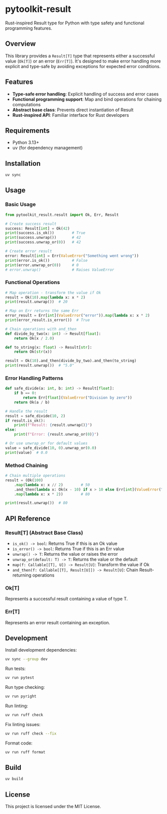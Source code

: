 # pytoolkit-result

Rust-inspired Result type for Python with type safety and functional programming features.

## Overview

This library provides a `Result[T]` type that represents either a successful value (`Ok[T]`) or an error (`Err[T]`). It's designed to make error handling more explicit and type-safe by avoiding exceptions for expected error conditions.

## Features

- **Type-safe error handling**: Explicit handling of success and error cases
- **Functional programming support**: Map and bind operations for chaining computations
- **Abstract base class**: Prevents direct instantiation of Result
- **Rust-inspired API**: Familiar interface for Rust developers

## Requirements

- Python 3.13+
- uv (for dependency management)

## Installation

```bash
uv sync
```

## Usage

### Basic Usage

```python
from pytoolkit_result.result import Ok, Err, Result

# Create success result
success: Result[int] = Ok(42)
print(success.is_ok())        # True
print(success.unwrap())       # 42
print(success.unwrap_or(0))   # 42

# Create error result
error: Result[int] = Err(ValueError("Something went wrong"))
print(error.is_ok())          # False
print(error.unwrap_or(0))     # 0
# error.unwrap()              # Raises ValueError
```

### Functional Operations

```python
# Map operation - transform the value if Ok
result = Ok(10).map(lambda x: x * 2)
print(result.unwrap())  # 20

# Map on Err returns the same Err
error_result = Err[int](ValueError("error")).map(lambda x: x * 2)
print(error_result.is_error())  # True

# Chain operations with and_then
def divide_by_two(x: int) -> Result[float]:
    return Ok(x / 2.0)

def to_string(x: float) -> Result[str]:
    return Ok(str(x))

result = Ok(10).and_then(divide_by_two).and_then(to_string)
print(result.unwrap())  # "5.0"
```

### Error Handling Patterns

```python
def safe_divide(a: int, b: int) -> Result[float]:
    if b == 0:
        return Err[float](ValueError("Division by zero"))
    return Ok(a / b)

# Handle the result
result = safe_divide(10, 2)
if result.is_ok():
    print(f"Result: {result.unwrap()}")
else:
    print(f"Error: {result.unwrap_or(0)}")

# Or use unwrap_or for default values
value = safe_divide(10, 0).unwrap_or(0.0)
print(value)  # 0.0
```

### Method Chaining

```python
# Chain multiple operations
result = (Ok(100)
    .map(lambda x: x // 2)        # 50
    .and_then(lambda x: Ok(x - 10) if x > 10 else Err[int](ValueError("Too small")))  # 40
    .map(lambda x: x * 2))        # 80

print(result.unwrap())  # 80
```

## API Reference

### Result[T] (Abstract Base Class)

- `is_ok() -> bool`: Returns True if this is an Ok value
- `is_error() -> bool`: Returns True if this is an Err value  
- `unwrap() -> T`: Returns the value or raises the error
- `unwrap_or(default: T) -> T`: Returns the value or the default
- `map(f: Callable[[T], U]) -> Result[U]`: Transform the value if Ok
- `and_then(f: Callable[[T], Result[U]]) -> Result[U]`: Chain Result-returning operations

### Ok[T]

Represents a successful result containing a value of type T.

### Err[T]

Represents an error result containing an exception.

## Development

Install development dependencies:

```bash
uv sync --group dev
```

Run tests:

```bash
uv run pytest
```

Run type checking:

```bash
uv run pyright
```

Run linting:

```bash
uv run ruff check
```

Fix linting issues:

```bash
uv run ruff check --fix
```

Format code:

```bash
uv run ruff format
```

## Build

```bash
uv build
```

## License

This project is licensed under the MIT License.